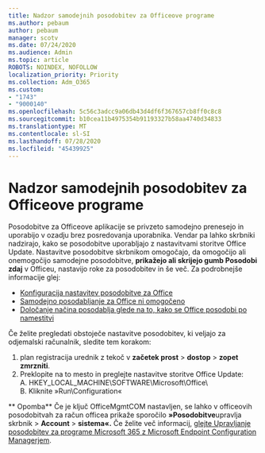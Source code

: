 ```yaml
---
title: Nadzor samodejnih posodobitev za Officeove programe
ms.author: pebaum
author: pebaum
manager: scotv
ms.date: 07/24/2020
ms.audience: Admin
ms.topic: article
ROBOTS: NOINDEX, NOFOLLOW
localization_priority: Priority
ms.collection: Adm_O365
ms.custom:
- "1743"
- "9000140"
ms.openlocfilehash: 5c56c3adcc9a06db43d4df6f367657cb8ff0c8c8
ms.sourcegitcommit: b10cea11b4975354b91193327b58aa4740d34833
ms.translationtype: MT
ms.contentlocale: sl-SI
ms.lasthandoff: 07/28/2020
ms.locfileid: "45439925"
---
```

# <a name="control-automatic-updates-for-office-apps"></a>Nadzor samodejnih posodobitev za Officeove programe

Posodobitve za Officeove aplikacije se privzeto samodejno prenesejo in uporabijo v ozadju brez posredovanja uporabnika. Vendar pa lahko skrbniki nadzirajo, kako se posodobitve uporabljajo z nastavitvami storitve Office Update. Nastavitve posodobitve skrbnikom omogočajo, da omogočijo ali onemogočijo samodejne posodobitve, **prikažejo ali skrijejo gumb Posodobi zdaj** v Officeu, nastavijo roke za posodobitev in še več. Za podrobnejše informacije glej:

- [Konfiguracija nastavitev posodobitve za Office](https://docs.microsoft.com/deployoffice/configure-update-settings-for-office-365-proplus)  
- [Samodejno posodabljanje za Office ni omogočeno](https://support.microsoft.com/help/2753538/automatic-updating-for-office-2013-and-office-2016-click-to-run-is-not)  
- [Določanje načina posodablja glede na to, kako se Office posodobi po namestitvi](https://docs.microsoft.com/deployoffice/configuration-options-for-the-office-2016-deployment-tool#updates-element)

Če želite pregledati obstoječe nastavitve posodobitev, ki veljajo za odjemalski računalnik, sledite tem korakom:

1. plan registracija urednik z tekoč v **začetek prost**  >  **dostop**  >  **zopet zmrzniti**.
2. Preklopite na to mesto in preglejte nastavitve storitve Office Update:  
    A. HKEY_LOCAL_MACHINE\SOFTWARE\Microsoft\Office\  
    B. Kliknite »Run\Configuration«

** Opomba**  Če je ključ OfficeMgmtCOM nastavljen, se lahko v officeovih posodobitvah za račun officea prikaže sporočilo **»Posodobitve**upravlja skrbnik  >  **Account**  >  **sistema«.** Če želite več informacij, [glejte Upravljanje posodobitev za programe Microsoft 365 z Microsoft Endpoint Configuration Managerjem](https://docs.microsoft.com/deployoffice/manage-updates-to-office-365-proplus-with-system-center-configuration-manager#method-1-use-office-deployment-tool-to-enable-office-365-clients-to-receive-updates-from-configuration-manager).  
